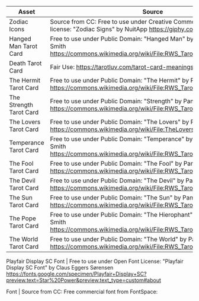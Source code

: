 <html>
<body>
<!--StartFragment-->

Asset | Source
-- | --
Zodiac Icons | Source from CC: Free to use under Creative Commons NonCommercial license: "Zodiac Signs" by NuitApp https://giphy.com/Nuitapp/
Hanged Man Tarot Card | Free to use under Public Domain: "Hanged Man" by Pamela Coleman Smith https://commons.wikimedia.org/wiki/File:RWS_Tarot_12_Hanged_Man.jpg
Death Tarot Card| Fair Use: https://tarotluv.com/tarot-card-meanings/major-arcana/death/
The Hermit Tarot Card | Free to use under Public Domain: "The Hermit" by Pamela Coleman Smith https://commons.wikimedia.org/wiki/File:RWS_Tarot_09_Hermit.jpg
The Strength Tarot Card | Free to use under Public Domain: "Strength" by Pamela Coleman Smith https://commons.wikimedia.org/wiki/File:RWS_Tarot_08_Strength.jpg
The Lovers Tarot Card | Free to use under Public Domain: "The Lovers" by Pamela Coleman Smith https://commons.wikimedia.org/wiki/File:TheLovers.jpg
Temperance Tarot Card | Free to use under Public Domain: "Temperance" by Pamela Coleman Smith https://commons.wikimedia.org/wiki/File:RWS_Tarot_14_Temperance.jpg
The Fool Tarot Card | Free to use under Public Domain: "The Fool" by Pamela Coleman Smith https://commons.wikimedia.org/wiki/File:RWS_Tarot_00_Fool.jpg
The Devil Tarot Card | Free to use under Public Domain: "The Devil" by Pamela Coleman Smith https://commons.wikimedia.org/wiki/File:RWS_Tarot_15_Devil.jpg
The Sun Tarot Card | Free to use under Public Domain: "The Sun" by Pamela Coleman Smith https://commons.wikimedia.org/wiki/File:RWS_Tarot_19_Sun.jpg
The Pope Tarot Card | Free to use under Public Domain: "The Hierophant" by Pamela Coleman Smith https://commons.wikimedia.org/wiki/File:RWS_Tarot_05_Hierophant.jpg
The World Tarot Card | Free to use under Public Domain: "The World" by Pamela Coleman Smith https://commons.wikimedia.org/wiki/File:RWS_Tarot_21_World.jpg

Playfair Display SC Font | Free to use under Open Font License: "Playfair Display SC Font" by Claus Eggers Sørensen https://fonts.google.com/specimen/Playfair+Display+SC?preview.text=Star%20Power&preview.text_type=custom#about





Font | Source from CC: Free commercial font from FontSpace:


<!--EndFragment-->
</body>
</html>